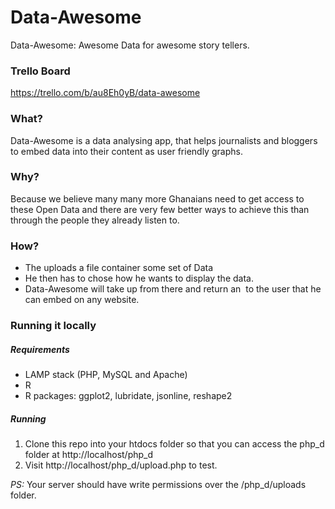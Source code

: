 # Data-Awesome
Data-Awesome: Awesome Data for awesome story tellers.

### Trello Board
https://trello.com/b/au8Eh0yB/data-awesome

### What?

Data-Awesome is a data analysing app, that helps journalists and bloggers to embed data into their content as user friendly graphs.

### Why?

Because we believe many many more Ghanaians need to get access to these Open Data and there are very few better ways to achieve this than through the people they already listen to.

### How?

* The uploads a file container some set of Data
* He then has to chose how he wants to display the data.
* Data-Awesome will take up from there and return an <img /> to the user that he can embed on any website.

### Running it locally

##### Requirements

* LAMP stack (PHP, MySQL and Apache)
* R
* R packages: ggplot2, lubridate, jsonline, reshape2
 
##### Running

1. Clone this repo into your htdocs folder so that you can access the php_d folder at http://localhost/php_d
2. Visit http://localhost/php_d/upload.php to test.

*PS:* Your server should have write permissions over the /php_d/uploads folder.
